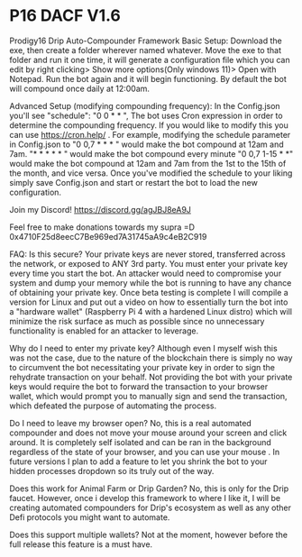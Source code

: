 # P16 DACF V1.6
Prodigy16 Drip Auto-Compounder Framework
Basic Setup: Download the exe, then create a folder wherever named whatever. Move the exe to that folder and run it one time, it will generate a configuration file
which you can edit by right clicking> Show more options(Only windows 11)> Open with Notepad. Run the bot again and it will begin functioning.
By default the bot will compound once daily at 12:00am.

Advanced Setup (modifying compounding frequency): In the Config.json you'll see   "schedule": "0 0 * * ",
The bot uses Cron expression in order to determine the compounding frequency.  If you would like to modify this you can use https://cron.help/ . For example, modifying the schedule parameter in Config.json to 
"0 0,7 * * * " would make the bot compound at 12am and 7am.
"* * * * * " would make the bot compound every minute
"0 0,7 1-15 * *" would make the bot compound at 12am and 7am from the 1st to the 15th of the month, and vice versa.
Once you've modified the schedule to your liking simply save Config.json and start or restart the bot to load the new configuration.

Join my Discord! https://discord.gg/agJBJ8eA9J

Feel free to make donations towards my supra =D 
0x4710F25d8eecC7Be969ed7A31745aA9c4eB2C919

FAQ:
Is this secure? Your private keys are never stored, transferred across the network, or exposed to ANY 3rd party. You must enter your private key every time you start the bot. An attacker would need to compromise your system and dump your memory while the bot is running to have any chance of obtaining your private key. Once beta testing is complete I will compile a version for Linux and put out a video on how to essentially turn the bot into a "hardware wallet" (Raspberry Pi 4 with a hardened Linux distro) which will minimize the risk surface as much as possible since no unnecessary functionality is enabled for an attacker to leverage.

Why do I need to enter my private key? Although even I myself wish this was not the case, due to the nature of the blockchain there is simply no way to circumvent the bot necessitating your private key in order to sign the rehydrate transaction on your behalf. Not providing the bot with your private keys would require the bot to forward the transaction to your browser wallet, which would prompt you to manually sign and send the transaction, which defeated the purpose of automating the process.

Do I need to leave my browser open? No, this is a real automated compounder and does not move your mouse around your screen and click around. It is completely self isolated and can be ran in the background regardless of the state of your browser, and you can use your mouse  . In future versions I plan to add a feature to let you shrink the bot to your hidden processes dropdown so its truly out of the way.

Does this work for Animal Farm or Drip Garden? No, this is only for the Drip faucet. However, once i develop this framework to where I like it, I will be creating automated compounders for Drip's ecosystem as well as any other Defi protocols you might want to automate.

Does this support multiple wallets? Not at the moment, however before the full release this feature is a must have.
